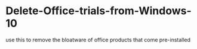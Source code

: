 # Delete-Office-trials-from-Windows-10


use this to remove the bloatware of office products that come pre-installed
